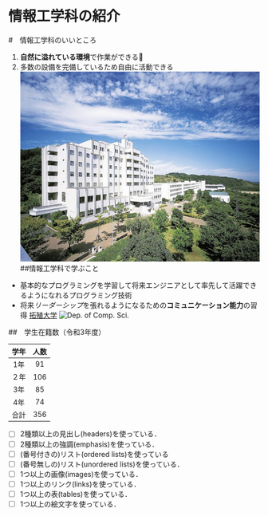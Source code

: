 # 情報工学科の紹介
<!-- Markdown記法を使って学科の紹介ページを作る -->

#　情報工学科のいいところ

1. **自然に溢れている環境**で作業ができる:leaves:
1. 多数の設備を完備しているため自由に活動できる
![Takushoku University](hachioji.jpg "八王子国際キャンパス")
##情報工学科で学ぶこと
- 基本的なプログラミングを学習して将来エンジニアとして率先して活躍できるようになれるプログラミング技術
- 将来*リーダーシップ*を張れるようになるための**コミュニケーション能力**の習得
[拓殖大学](http://www.takushoku-u.ac.jp "Takushoku University")
![Dep. of Comp. Sci.](https://feng.takushoku-u.ac.jp/albums/abm00004330.jpg "情報工学科")

##　学生在籍数（令和3年度）

|学年|人数|
|:---:|:---:|
| 1年 | 91 |
|２年|106|
|3年|85|
|4年|74|
|合計|356|

<!-- この部分より上に記述を追加して下のチェックボックスで確認する -->
- [ ] 2種類以上の見出し(headers)を使っている．
- [ ] 2種類以上の強調(emphasis)を使っている．
- [ ] (番号付きの)リスト(ordered lists)を使っている
- [ ] (番号無しの)リスト(unordered lists)を使っている．
- [ ] 1つ以上の画像(images)を使っている．
- [ ] 1つ以上のリンク(links)を使っている．
- [ ] 1つ以上の表(tables)を使っている．
- [ ] 1つ以上の絵文字を使っている．
